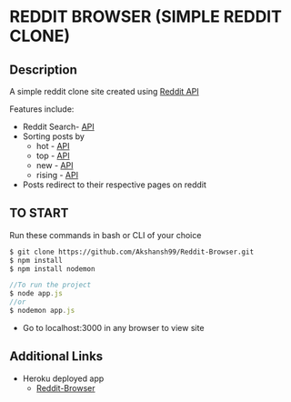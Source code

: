 # REDDIT BROWSER (SIMPLE REDDIT CLONE)

##  Description
A simple reddit clone site created using [Reddit API](https://www.reddit.com/dev/api/)

Features include:
* Reddit Search- [API](https://www.reddit.com/dev/api/#GET_search)
* Sorting posts by
  * hot - [API](https://www.reddit.com/dev/api/#GET_hot)
  * top - [API](https://www.reddit.com/dev/api/#GET_top)
  * new - [API](https://www.reddit.com/dev/api/#GET_new)
  * rising - [API](https://www.reddit.com/dev/api/#GET_rising)
* Posts redirect to their respective pages on reddit


## TO START
Run these commands in bash or CLI of your choice

```bash
$ git clone https://github.com/Akshansh99/Reddit-Browser.git
$ npm install
$ npm install nodemon
```

```javascript
//To run the project
$ node app.js
//or
$ nodemon app.js
```

* Go to localhost:3000 in any browser to view site

## Additional Links

* Heroku deployed app
    * [Reddit-Browser](https://reddit-browser.herokuapp.com/)
    
    
